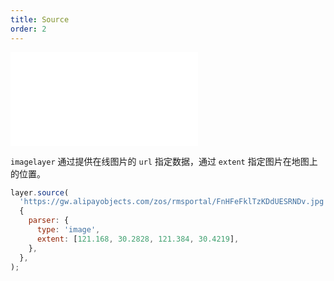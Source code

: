 ```yaml
---
title: Source
order: 2
---
```


<embed src="@/docs/common/style.md"></embed>

`imagelayer` 通过提供在线图片的 `url` 指定数据，通过 `extent` 指定图片在地图上的位置。

```js
layer.source(
  'https://gw.alipayobjects.com/zos/rmsportal/FnHFeFklTzKDdUESRNDv.jpg',
  {
    parser: {
      type: 'image',
      extent: [121.168, 30.2828, 121.384, 30.4219],
    },
  },
);
```
